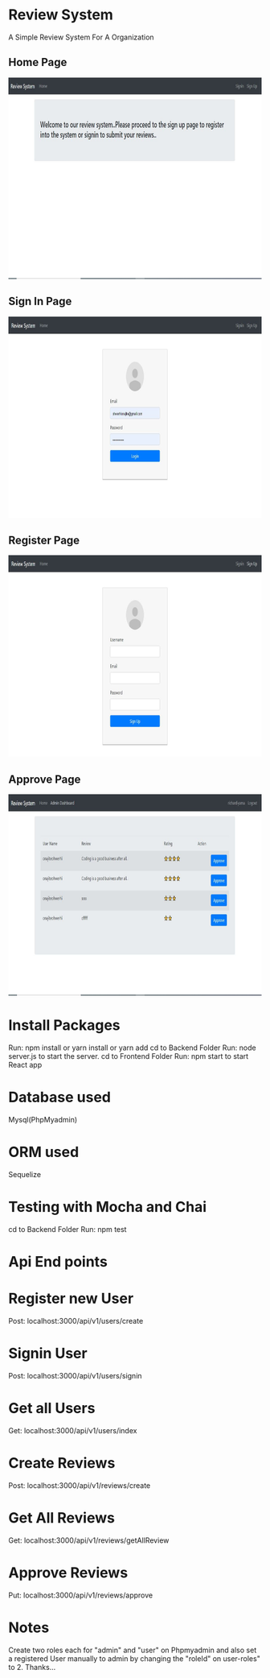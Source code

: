 # Review System
A Simple Review System For A Organization
## Home Page

<img src="https://github.com/richardiyama/ReviewSystem/blob/master/frontend/reviewsystem/public/home.JPG" height="400" />


## Sign In Page

<img src="https://github.com/richardiyama/ReviewSystem/blob/master/frontend/reviewsystem/public/login.JPG" height="400" />

## Register Page

<img src="https://github.com/richardiyama/ReviewSystem/blob/master/frontend/reviewsystem/public/Register.JPG" height="400" />

## Approve Page

<img src="https://github.com/richardiyama/ReviewSystem/blob/master/frontend/reviewsystem/public/approve.JPG" height="400" />

# Install Packages
Run: npm install or yarn install or yarn add
cd to Backend Folder
Run: node server.js to start the server.
cd to Frontend Folder
Run: npm start to start React app
# Database used
Mysql(PhpMyadmin)

# ORM used
Sequelize

# Testing with Mocha and Chai
cd to Backend Folder
Run: npm test

# Api End points

# Register new User
Post: localhost:3000/api/v1/users/create

# Signin User
Post: localhost:3000/api/v1/users/signin

# Get all Users
Get: localhost:3000/api/v1/users/index

# Create Reviews
Post: localhost:3000/api/v1/reviews/create

# Get All Reviews
Get: localhost:3000/api/v1/reviews/getAllReview

# Approve Reviews
Put: localhost:3000/api/v1/reviews/approve

# Notes
Create two roles each for "admin" and "user"
on Phpmyadmin and also set a registered User manually to admin by 
changing the "roleId" on user-roles" to 2.
Thanks...
